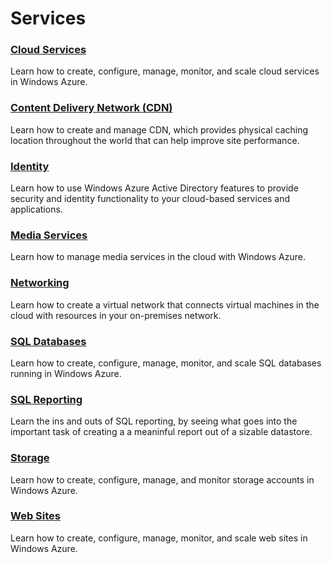<properties linkid="develop-net" urlDisplayName="Services" pageTitle="Services in Windows Azure | Manage" metaKeywords="" description="Find information about Windows Azure services and management." metaCanonical="" services="" documentationCenter="" title="Services" authors=""  solutions="" writer="" manager="" editor=""  />




<div class="dev-articles"><h1>Services</h1>
<div class="article green">
<h3><a href="./cloud-services">Cloud Services</a></h3>
<p>Learn how to create, configure, manage, monitor, and scale cloud services in Windows Azure.</p>
</div>
<div class="article green">
<h3><a href="./other/CDN">Content Delivery Network (CDN)</a></h3>
<p>Learn how to create and manage CDN, which provides physical caching location throughout the world that can help improve site performance.</p>
</div>
<div class="article blue">
<h3><a href="./identity/">Identity</a></h3>
<p>Learn how to use Windows Azure Active Directory features to provide security and identity functionality to your cloud-based services and applications.</p>
</div>
<div class="article blue">
<h3><a href="./media-services/">Media Services</a></h3>
<p>Learn how to manage media services in the cloud with Windows Azure.</p>
</div>
<div class="article green">
<h3><a href="./networking/">Networking</a></h3>
<p>Learn how to create a virtual network that connects virtual machines in the cloud with resources in your on-premises network.</p>
</div>
<div class="article blue">
<h3><a href="./sql-databases">SQL Databases</a></h3>
<p>Learn how to create, configure, manage, monitor, and scale SQL databases running in Windows Azure.</p>
</div>
<div class="article red">
<h3><a href="./other/SQL-reporting/">SQL Reporting</a></h3>
<p>Learn the ins and outs of SQL reporting, by seeing what goes into the important task of creating a a meaninful report out of a sizable datastore.</p>
</div>
<div class="article red">
<h3><a href="./storage/">Storage</a></h3>
<p>Learn how to create, configure, manage, and monitor storage accounts in Windows Azure.</p>
</div>
<div class="article red">
<h3><a href="./web-sites/">Web Sites</a></h3>
<p>Learn how to create, configure, manage, monitor, and scale web sites in Windows Azure.</p>
</div>


</div>